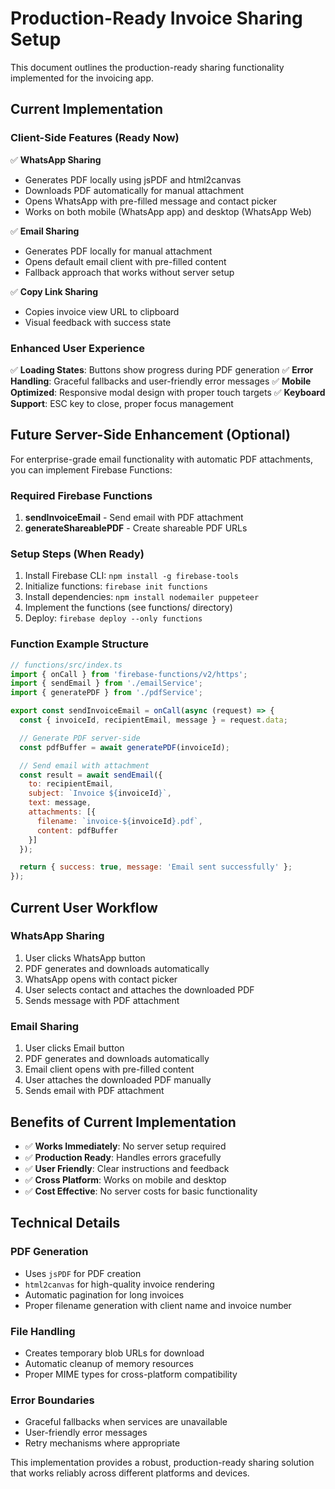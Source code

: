 # Production-Ready Invoice Sharing Setup

This document outlines the production-ready sharing functionality implemented for the invoicing app.

## Current Implementation

### Client-Side Features (Ready Now)
✅ **WhatsApp Sharing**
- Generates PDF locally using jsPDF and html2canvas
- Downloads PDF automatically for manual attachment
- Opens WhatsApp with pre-filled message and contact picker
- Works on both mobile (WhatsApp app) and desktop (WhatsApp Web)

✅ **Email Sharing**
- Generates PDF locally for manual attachment
- Opens default email client with pre-filled content
- Fallback approach that works without server setup

✅ **Copy Link Sharing**
- Copies invoice view URL to clipboard
- Visual feedback with success state

### Enhanced User Experience
✅ **Loading States**: Buttons show progress during PDF generation
✅ **Error Handling**: Graceful fallbacks and user-friendly error messages
✅ **Mobile Optimized**: Responsive modal design with proper touch targets
✅ **Keyboard Support**: ESC key to close, proper focus management

## Future Server-Side Enhancement (Optional)

For enterprise-grade email functionality with automatic PDF attachments, you can implement Firebase Functions:

### Required Firebase Functions

1. **sendInvoiceEmail** - Send email with PDF attachment
2. **generateShareablePDF** - Create shareable PDF URLs

### Setup Steps (When Ready)

1. Install Firebase CLI: `npm install -g firebase-tools`
2. Initialize functions: `firebase init functions`
3. Install dependencies: `npm install nodemailer puppeteer`
4. Implement the functions (see functions/ directory)
5. Deploy: `firebase deploy --only functions`

### Function Example Structure

```javascript
// functions/src/index.ts
import { onCall } from 'firebase-functions/v2/https';
import { sendEmail } from './emailService';
import { generatePDF } from './pdfService';

export const sendInvoiceEmail = onCall(async (request) => {
  const { invoiceId, recipientEmail, message } = request.data;

  // Generate PDF server-side
  const pdfBuffer = await generatePDF(invoiceId);

  // Send email with attachment
  const result = await sendEmail({
    to: recipientEmail,
    subject: `Invoice ${invoiceId}`,
    text: message,
    attachments: [{
      filename: `invoice-${invoiceId}.pdf`,
      content: pdfBuffer
    }]
  });

  return { success: true, message: 'Email sent successfully' };
});
```

## Current User Workflow

### WhatsApp Sharing
1. User clicks WhatsApp button
2. PDF generates and downloads automatically
3. WhatsApp opens with contact picker
4. User selects contact and attaches the downloaded PDF
5. Sends message with PDF attachment

### Email Sharing
1. User clicks Email button
2. PDF generates and downloads automatically
3. Email client opens with pre-filled content
4. User attaches the downloaded PDF manually
5. Sends email with PDF attachment

## Benefits of Current Implementation

- ✅ **Works Immediately**: No server setup required
- ✅ **Production Ready**: Handles errors gracefully
- ✅ **User Friendly**: Clear instructions and feedback
- ✅ **Cross Platform**: Works on mobile and desktop
- ✅ **Cost Effective**: No server costs for basic functionality

## Technical Details

### PDF Generation
- Uses `jsPDF` for PDF creation
- `html2canvas` for high-quality invoice rendering
- Automatic pagination for long invoices
- Proper filename generation with client name and invoice number

### File Handling
- Creates temporary blob URLs for download
- Automatic cleanup of memory resources
- Proper MIME types for cross-platform compatibility

### Error Boundaries
- Graceful fallbacks when services are unavailable
- User-friendly error messages
- Retry mechanisms where appropriate

This implementation provides a robust, production-ready sharing solution that works reliably across different platforms and devices.